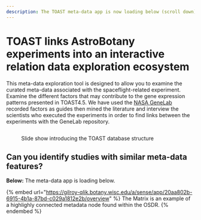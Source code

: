 ```yaml
---
description: The TOAST meta-data app is now loading below (scroll down).
---
```


# TOAST links AstroBotany experiments into an interactive relation data exploration ecosystem

This meta-data exploration tool is designed to allow you to examine the curated meta-data associated with the spaceflight-related experiment. Examine the different factors that may contribute to the gene expression patterns presented in TOAST4.5. We have used the [NASA GeneLab](https://www.google.com/url?q=https%3A%2F%2Fgenelab.nasa.gov%2F\&sa=D\&sntz=1\&usg=AOvVaw0k2UGekyiJOpd6vOEW70dK) recorded factors as guides then mined the literature and interview the scientists who executed the experiments in order to find links between the experiments with the GeneLab repository.

<figure><img src="https://lh6.googleusercontent.com/StKH7SOotdLTc-lgl3IhOtxm3JLSAUy5vQ1slTzXKbe57R_Fe7MrRRWMGKQZeXV8oUaQESzZnXMaBzGD_6uC8VNxAKEsVZ1zQMiH7Aowiq1NBXuc=w1280" alt=""><figcaption><p>Slide show introducing the TOAST database structure</p></figcaption></figure>

## Can you identify studies with similar meta-data features? <a href="#h.g5xbdsdy53rs_l" id="h.g5xbdsdy53rs_l"></a>

**Below:** The meta-data app is loading below.

{% embed url="https://gilroy-qlik.botany.wisc.edu/a/sense/app/20aa802b-6915-4b1a-87bd-c029a1812e2b/overview" %}
The Matrix is an example of a highlighly connected metadata node found within the OSDR.
{% endembed %}

## &#x20;<a href="#h.evs6ucmv320d_l" id="h.evs6ucmv320d_l"></a>
